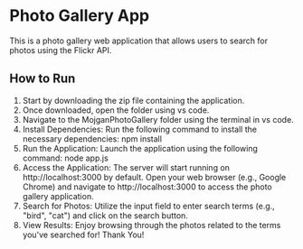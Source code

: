 # Photo Gallery App

This is a photo gallery web application that allows users to search for photos using the Flickr API.

## How to Run

   1. Start by downloading the zip file containing the application.
   2. Once downloaded, open the folder using vs code.
   3. Navigate to the MojganPhotoGallery folder using the terminal in vs code.
   4. Install Dependencies: Run the following command to install the necessary dependencies: npm install
   5. Run the Application: Launch the application using the following command: node app.js
   6. Access the Application: The server will start running on http://localhost:3000 by default. Open your web browser (e.g., Google Chrome) and navigate to http://localhost:3000 to access the photo gallery application.
   7. Search for Photos: Utilize the input field to enter search terms (e.g., "bird", "cat") and click on the search button.
   8. View Results: Enjoy browsing through the photos related to the terms you've searched for!
Thank You!